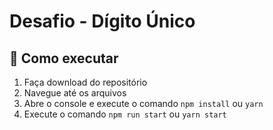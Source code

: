 # Desafio - Dígito Único

## :hammer: Como executar

1. Faça download do repositório
2. Navegue até os arquivos
3. Abre o console e execute o comando `npm install` ou `yarn`
4. Execute o comando `npm run start` ou `yarn start`
